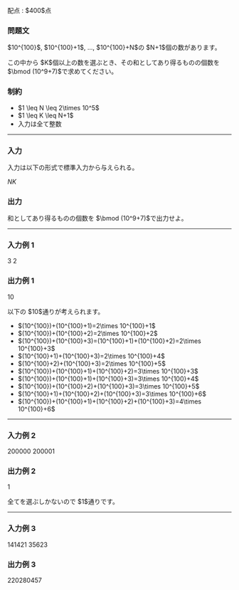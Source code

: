 
<div>

<span>

<span>

<p>
配点 : $400$点
</p>

<div>

<section>

### **問題文**

<p>
$10^{100}$, $10^{100}+1$, ..., $10^{100}+N$の $N+1$個の数があります。
</p>

<p>
この中から $K$個以上の数を選ぶとき、その和としてあり得るものの個数を $\bmod (10^9+7)$で求めてください。
</p>

</section>

</div>

<div>

<section>

### **制約**

<ul>

<li>
$1 \leq N \leq 2\times 10^5$
</li>

<li>
$1 \leq K \leq N+1$
</li>

<li>
入力は全て整数
</li>

</ul>

</section>

</div>

---

<div>

<div>

<section>

### **入力**

<p>
入力は以下の形式で標準入力から与えられる。
</p>

<div>

$N$$K$
</div>

</section>

</div>

<div>

<section>

### **出力**

<p>
和としてあり得るものの個数を $\bmod (10^9+7)$で出力せよ。
</p>

</section>

</div>

</div>

---

<div>

<section>

### **入力例 1**

<div>

3 2

</div>

</section>

</div>

<div>

<section>

### **出力例 1**

<div>

10

</div>

<p>
以下の $10$通りが考えられます。
</p>

<ul>

<li>
$(10^{100})+(10^{100}+1)=2\times 10^{100}+1$
</li>

<li>
$(10^{100})+(10^{100}+2)=2\times 10^{100}+2$
</li>

<li>
$(10^{100})+(10^{100}+3)=(10^{100}+1)+(10^{100}+2)=2\times 10^{100}+3$
</li>

<li>
$(10^{100}+1)+(10^{100}+3)=2\times 10^{100}+4$
</li>

<li>
$(10^{100}+2)+(10^{100}+3)=2\times 10^{100}+5$
</li>

<li>
$(10^{100})+(10^{100}+1)+(10^{100}+2)=3\times 10^{100}+3$
</li>

<li>
$(10^{100})+(10^{100}+1)+(10^{100}+3)=3\times 10^{100}+4$
</li>

<li>
$(10^{100})+(10^{100}+2)+(10^{100}+3)=3\times 10^{100}+5$
</li>

<li>
$(10^{100}+1)+(10^{100}+2)+(10^{100}+3)=3\times 10^{100}+6$
</li>

<li>
$(10^{100})+(10^{100}+1)+(10^{100}+2)+(10^{100}+3)=4\times 10^{100}+6$
</li>

</ul>

</section>

</div>

---

<div>

<section>

### **入力例 2**

<div>

200000 200001

</div>

</section>

</div>

<div>

<section>

### **出力例 2**

<div>

1

</div>

<p>
全てを選ぶしかないので $1$通りです。
</p>

</section>

</div>

---

<div>

<section>

### **入力例 3**

<div>

141421 35623

</div>

</section>

</div>

<div>

<section>

### **出力例 3**

<div>

220280457

</div>

</section>

</div>

</span>

</span>

</div>
